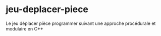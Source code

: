 # jeu-deplacer-piece
Le jeu déplacer pièce programmer suivant une approche procédurale et modulaire en C++

